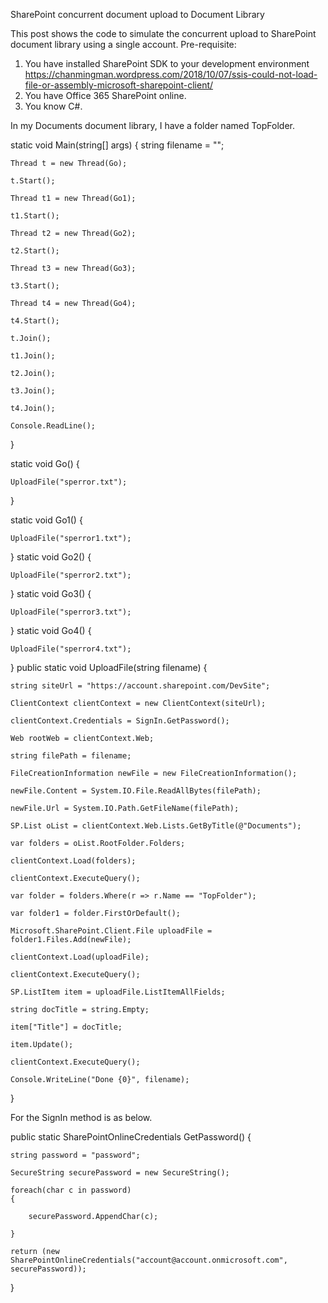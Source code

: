 SharePoint concurrent document upload to Document Library

This post shows the code to simulate the concurrent upload to SharePoint document library using a single account.
Pre-requisite:

1. You have installed SharePoint SDK to your development environment https://chanmingman.wordpress.com/2018/10/07/ssis-could-not-load-file-or-assembly-microsoft-sharepoint-client/ 
2. You have Office 365 SharePoint online. 
3. You know C#.

In my Documents document library, I have a folder named TopFolder.

static void Main(string[] args)
{
	string filename = "";
	
	Thread t = new Thread(Go);
	
	t.Start();
	
	Thread t1 = new Thread(Go1);
	
	t1.Start();
	
	Thread t2 = new Thread(Go2);
	
	t2.Start();
	
	Thread t3 = new Thread(Go3);
	
	t3.Start();
	
	Thread t4 = new Thread(Go4);
	
	t4.Start();
	
	t.Join();
	
	t1.Join();
	
	t2.Join();
	
	t3.Join();
	
	t4.Join();
	
	Console.ReadLine();
	
}

static void Go()
{

	UploadFile("sperror.txt");

}

static void Go1()
{

	UploadFile("sperror1.txt");

}
static void Go2()
{

	UploadFile("sperror2.txt");

}
static void Go3()
{

	UploadFile("sperror3.txt");

}
static void Go4()
{

	UploadFile("sperror4.txt");

}
public static void UploadFile(string filename)
{

	string siteUrl = "https://account.sharepoint.com/DevSite";

	ClientContext clientContext = new ClientContext(siteUrl);

	clientContext.Credentials = SignIn.GetPassword();

	Web rootWeb = clientContext.Web;

	string filePath = filename;

	FileCreationInformation newFile = new FileCreationInformation();

	newFile.Content = System.IO.File.ReadAllBytes(filePath);

	newFile.Url = System.IO.Path.GetFileName(filePath);

	SP.List oList = clientContext.Web.Lists.GetByTitle(@"Documents");

	var folders = oList.RootFolder.Folders;

	clientContext.Load(folders);

	clientContext.ExecuteQuery();

	var folder = folders.Where(r => r.Name == "TopFolder");

	var folder1 = folder.FirstOrDefault();

	Microsoft.SharePoint.Client.File uploadFile = folder1.Files.Add(newFile);

	clientContext.Load(uploadFile);

	clientContext.ExecuteQuery();

	SP.ListItem item = uploadFile.ListItemAllFields;

	string docTitle = string.Empty;

	item["Title"] = docTitle;

	item.Update();

	clientContext.ExecuteQuery();

	Console.WriteLine("Done {0}", filename);
}

For the SignIn method is as below.

public static SharePointOnlineCredentials GetPassword()
{

	string password = "password";

	SecureString securePassword = new SecureString();

	foreach(char c in password)
	{

		securePassword.AppendChar(c);

	}

	return (new SharePointOnlineCredentials("account@account.onmicrosoft.com", securePassword));
}
